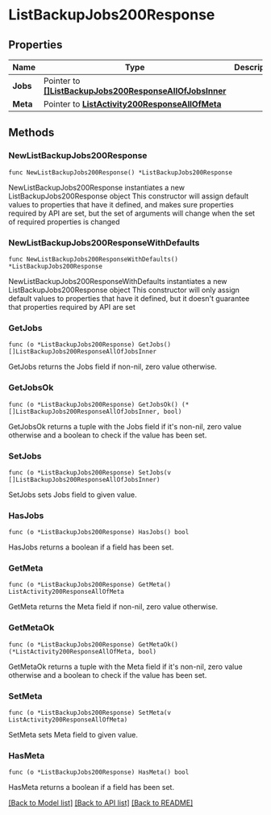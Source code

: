 # ListBackupJobs200Response

## Properties

Name | Type | Description | Notes
------------ | ------------- | ------------- | -------------
**Jobs** | Pointer to [**[]ListBackupJobs200ResponseAllOfJobsInner**](ListBackupJobs200ResponseAllOfJobsInner.md) |  | [optional] 
**Meta** | Pointer to [**ListActivity200ResponseAllOfMeta**](ListActivity200ResponseAllOfMeta.md) |  | [optional] 

## Methods

### NewListBackupJobs200Response

`func NewListBackupJobs200Response() *ListBackupJobs200Response`

NewListBackupJobs200Response instantiates a new ListBackupJobs200Response object
This constructor will assign default values to properties that have it defined,
and makes sure properties required by API are set, but the set of arguments
will change when the set of required properties is changed

### NewListBackupJobs200ResponseWithDefaults

`func NewListBackupJobs200ResponseWithDefaults() *ListBackupJobs200Response`

NewListBackupJobs200ResponseWithDefaults instantiates a new ListBackupJobs200Response object
This constructor will only assign default values to properties that have it defined,
but it doesn't guarantee that properties required by API are set

### GetJobs

`func (o *ListBackupJobs200Response) GetJobs() []ListBackupJobs200ResponseAllOfJobsInner`

GetJobs returns the Jobs field if non-nil, zero value otherwise.

### GetJobsOk

`func (o *ListBackupJobs200Response) GetJobsOk() (*[]ListBackupJobs200ResponseAllOfJobsInner, bool)`

GetJobsOk returns a tuple with the Jobs field if it's non-nil, zero value otherwise
and a boolean to check if the value has been set.

### SetJobs

`func (o *ListBackupJobs200Response) SetJobs(v []ListBackupJobs200ResponseAllOfJobsInner)`

SetJobs sets Jobs field to given value.

### HasJobs

`func (o *ListBackupJobs200Response) HasJobs() bool`

HasJobs returns a boolean if a field has been set.

### GetMeta

`func (o *ListBackupJobs200Response) GetMeta() ListActivity200ResponseAllOfMeta`

GetMeta returns the Meta field if non-nil, zero value otherwise.

### GetMetaOk

`func (o *ListBackupJobs200Response) GetMetaOk() (*ListActivity200ResponseAllOfMeta, bool)`

GetMetaOk returns a tuple with the Meta field if it's non-nil, zero value otherwise
and a boolean to check if the value has been set.

### SetMeta

`func (o *ListBackupJobs200Response) SetMeta(v ListActivity200ResponseAllOfMeta)`

SetMeta sets Meta field to given value.

### HasMeta

`func (o *ListBackupJobs200Response) HasMeta() bool`

HasMeta returns a boolean if a field has been set.


[[Back to Model list]](../README.md#documentation-for-models) [[Back to API list]](../README.md#documentation-for-api-endpoints) [[Back to README]](../README.md)


